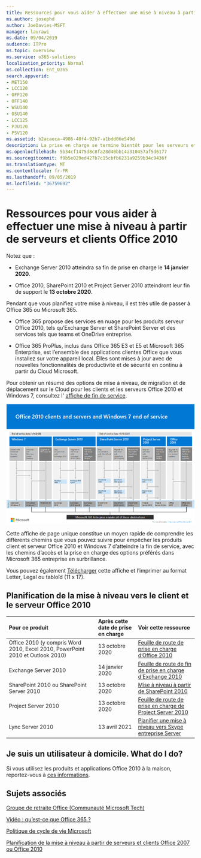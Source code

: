 ```yaml
---
title: Ressources pour vous aider à effectuer une mise à niveau à partir de serveurs et clients Office 2010
ms.author: josephd
author: JoeDavies-MSFT
manager: laurawi
ms.date: 09/04/2019
audience: ITPro
ms.topic: overview
ms.service: o365-solutions
localization_priority: Normal
ms.collection: Ent_O365
search.appverid:
- MET150
- LCC120
- OFF120
- OFF140
- WSU140
- OSU140
- LCC125
- PJU120
- PSV120
ms.assetid: b2acaeca-4986-40f4-92b7-a1bdd06e549d
description: La prise en charge se termine bientôt pour les serveurs et les applications clientes Office 2010, et les accords de support personnalisés ne sont pas disponibles. Utilisez cet article pour commencer à planifier votre mise à niveau maintenant.
ms.openlocfilehash: 5b34cf1475d8c8fa28d40bb14a310457af5d6177
ms.sourcegitcommit: f9b5e029ed427b7c15cbfb6231a9259b34c9436f
ms.translationtype: MT
ms.contentlocale: fr-FR
ms.lasthandoff: 09/05/2019
ms.locfileid: "36759692"
---
```

# <a name="resources-to-help-you-upgrade-from-office-2010-servers-and-clients"></a>Ressources pour vous aider à effectuer une mise à niveau à partir de serveurs et clients Office 2010

Notez que :

- Exchange Server 2010 atteindra sa fin de prise en charge le **14 janvier 2020**. 

- Office 2010, SharePoint 2010 et Project Server 2010 atteindront leur fin de support le **13 octobre 2020**. 

Pendant que vous planifiez votre mise à niveau, il est très utile de passer à Office 365 ou Microsoft 365. 

- Office 365 propose des services en nuage pour les produits serveur Office 2010, tels qu’Exchange Server et SharePoint Server et des services tels que teams et OneDrive entreprise. 

- Office 365 ProPlus, inclus dans Office 365 E3 et E5 et Microsoft 365 Enterprise, est l’ensemble des applications clientes Office que vous installez sur votre appareil local. Elles sont mises à jour avec de nouvelles fonctionnalités de productivité et de sécurité en continu à partir du Cloud Microsoft.

Pour obtenir un résumé des options de mise à niveau, de migration et de déplacement sur le Cloud pour les clients et les serveurs Office 2010 et Windows 7, consultez l' [affiche de fin de service](./media/upgrade-from-office-2010-servers-and-products/Office2010Windows7EndOfService.pdf).

![](./media/upgrade-from-office-2010-servers-and-products/office2010-windows7-end-of-service.png)

Cette affiche de page unique constitue un moyen rapide de comprendre les différents chemins que vous pouvez suivre pour empêcher les produits client et serveur Office 2010 et Windows 7 d’atteindre la fin de service, avec les chemins d’accès et la prise en charge des options préférés dans Microsoft 365 entreprise en surbrillance.

Vous pouvez également [Télécharger](https://github.com/MicrosoftDocs/microsoft-365-docs/raw/public/microsoft-365/enterprise/media/migration-microsoft-365-enterprise-workload/Office2010Windows7EndOfService.pdf) cette affiche et l’imprimer au format Letter, Legal ou tabloïd (11 x 17).
      
## <a name="office-2010-client-and-server-upgrade-planning"></a>Planification de la mise à niveau vers le client et le serveur Office 2010
  
|**Pour ce produit**|**Après cette date de prise en charge**|**Voir cette ressource**|
|:-----|:-----|:-----|
|Office 2010 (y compris Word 2010, Excel 2010, PowerPoint 2010 et Outlook 2010)  <br/> | 13 octobre 2020 |[Feuille de route de prise en charge d’Office 2010](https://docs.microsoft.com/DeployOffice/office-2010-end-support-roadmap) <br/> |
|Exchange Server 2010  <br/> | 14 janvier 2020  |[Feuille de route de fin de prise en charge d’Exchange 2010](exchange-2010-end-of-support.md) <br/> |
|SharePoint 2010 ou SharePoint Server 2010  <br/> | 13 octobre 2020 |[Mise à niveau à partir de SharePoint 2010](upgrade-from-sharepoint-2010.md) <br/> |
|Project Server 2010 <br/> | 13 octobre 2020 | [Feuille de route de prise en charge de Project Server 2010](project-server-2010-end-of-support.md) <br/> |
|Lync Server 2010 <br/> | 13 avril 2021 | [Planifier une mise à niveau vers Skype entreprise Server](https://docs.microsoft.com/skypeforbusiness/plan-your-deployment/upgrade) <br/> |
    
## <a name="im-a-home-user-what-do-i-do"></a>Je suis un utilisateur à domicile. What do I do?

Si vous utilisez les produits et applications Office 2010 à la maison, reportez-vous à [ces informations](plan-upgrade-previous-versions-office.md#im-a-home-user-what-do-i-do).

## <a name="related-topics"></a>Sujets associés

[Groupe de retraite Office (Communauté Microsoft Tech)](https://go.microsoft.com/fwlink/?linkid=842065)
  
[Vidéo : qu’est-ce que Office 365 ?](https://support.office.com/article/847caf12-2589-452c-8aca-1c009797678b.aspx)
  
[Politique de cycle de vie Microsoft](https://go.microsoft.com/fwlink/?linkid=865200)

[Planification de la mise à niveau à partir de serveurs et clients Office 2007 ou Office 2010](plan-upgrade-previous-versions-office.md)

